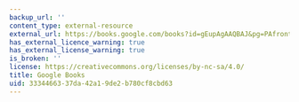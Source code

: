 ```yaml
---
backup_url: ''
content_type: external-resource
external_url: https://books.google.com/books?id=gEupAgAAQBAJ&pg=PAfrontcover#v=onepage&q&f=false
has_external_licence_warning: true
has_external_license_warning: true
is_broken: ''
license: https://creativecommons.org/licenses/by-nc-sa/4.0/
title: Google Books
uid: 33344663-37da-42a1-9de2-b780cf8cbd63
---
```

